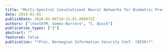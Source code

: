 ```yaml
---
title: "Multi-Spectral Convolutional Neural Networks for Biometric Presentation Attack Detection"
date: 2019-01-01
publishDate: 2020-02-06T10:31:01.866972Z
authors: ["\textbfM. Gomez-Barrero", "C. Busch"]
publication_types: ["1"]
abstract: ""
featured: false
publication: "*Proc. Norwegian Information Security Conf. (NISK)*"
---
```


